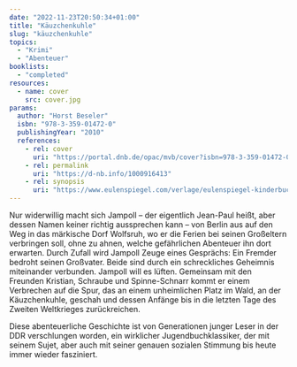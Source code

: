 ```yaml
---
date: "2022-11-23T20:50:34+01:00"
title: "Käuzchenkuhle"
slug: "käuzchenkuhle"
topics:
  - "Krimi"
  - "Abenteuer"
booklists:
  - "completed"
resources:
  - name: cover
    src: cover.jpg
params:
  author: "Horst Beseler"
  isbn: "978-3-359-01472-0"
  publishingYear: "2010"
  references:
    - rel: cover
      uri: "https://portal.dnb.de/opac/mvb/cover?isbn=978-3-359-01472-0"
    - rel: permalink
      uri: "https://d-nb.info/1000916413"
    - rel: synopsis
      uri: "https://www.eulenspiegel.com/verlage/eulenspiegel-kinderbuchverlag/titel/257-kaeuzchenkuhle.html"
---
```

Nur widerwillig macht sich Jampoll – der eigentlich Jean-Paul heißt, aber dessen 
Namen keiner richtig aussprechen kann – von Berlin aus auf den Weg in das 
märkische Dorf Wolfsruh, wo er die Ferien bei seinen Großeltern verbringen soll, 
ohne zu ahnen, welche gefährlichen Abenteuer ihn dort erwarten. Durch Zufall 
wird Jampoll Zeuge eines Gesprächs: Ein Fremder bedroht seinen Großvater. Beide 
sind durch ein schreckliches Geheimnis miteinander verbunden. Jampoll will es 
lüften. Gemeinsam mit den Freunden Kristian, Schraube und Spinne-Schnarr kommt 
er einem Verbrechen auf die Spur, das an einem unheimlichen Platz im Wald, an 
der Käuzchenkuhle, geschah und dessen Anfänge bis in die letzten Tage des 
Zweiten Weltkrieges zurückreichen.

Diese abenteuerliche Geschichte ist von Generationen junger Leser in der DDR 
verschlungen worden, ein wirklicher Jugendbuchklassiker, der mit seinem Sujet, 
aber auch mit seiner genauen sozialen Stimmung bis heute immer wieder fasziniert.